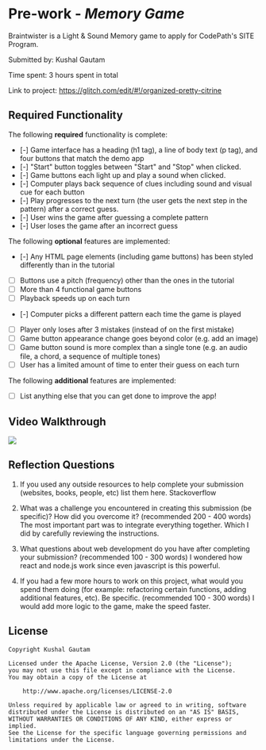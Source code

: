# Pre-work - _Memory Game_

Braintwister is a Light & Sound Memory game to apply for CodePath's SITE Program.

Submitted by: Kushal Gautam

Time spent: 3 hours spent in total

Link to project: https://glitch.com/edit/#!/organized-pretty-citrine

## Required Functionality

The following **required** functionality is complete:

- [-] Game interface has a heading (h1 tag), a line of body text (p tag), and four buttons that match the demo app
- [-] "Start" button toggles between "Start" and "Stop" when clicked.
- [-] Game buttons each light up and play a sound when clicked.
- [-] Computer plays back sequence of clues including sound and visual cue for each button
- [-] Play progresses to the next turn (the user gets the next step in the pattern) after a correct guess.
- [-] User wins the game after guessing a complete pattern
- [-] User loses the game after an incorrect guess

The following **optional** features are implemented:

- [-] Any HTML page elements (including game buttons) has been styled differently than in the tutorial
- [ ] Buttons use a pitch (frequency) other than the ones in the tutorial
- [ ] More than 4 functional game buttons
- [ ] Playback speeds up on each turn
- [-] Computer picks a different pattern each time the game is played
- [ ] Player only loses after 3 mistakes (instead of on the first mistake)
- [ ] Game button appearance change goes beyond color (e.g. add an image)
- [ ] Game button sound is more complex than a single tone (e.g. an audio file, a chord, a sequence of multiple tones)
- [ ] User has a limited amount of time to enter their guess on each turn

The following **additional** features are implemented:

- [ ] List anything else that you can get done to improve the app!

## Video Walkthrough

![](https://i.imgur.com/JkpKzRY.gif)

## Reflection Questions

1. If you used any outside resources to help complete your submission (websites, books, people, etc) list them here.
   Stackoverflow

2. What was a challenge you encountered in creating this submission (be specific)? How did you overcome it? (recommended 200 - 400 words)
   The most important part was to integrate everything together. Which I did by carefully reviewing the instructions.

3. What questions about web development do you have after completing your submission? (recommended 100 - 300 words)
   I wondered how react and node.js work since even javascript is this powerful.

4. If you had a few more hours to work on this project, what would you spend them doing (for example: refactoring certain functions, adding additional features, etc). Be specific. (recommended 100 - 300 words)
   I would add more logic to the game, make the speed faster.

## License

    Copyright Kushal Gautam

    Licensed under the Apache License, Version 2.0 (the "License");
    you may not use this file except in compliance with the License.
    You may obtain a copy of the License at

        http://www.apache.org/licenses/LICENSE-2.0

    Unless required by applicable law or agreed to in writing, software
    distributed under the License is distributed on an "AS IS" BASIS,
    WITHOUT WARRANTIES OR CONDITIONS OF ANY KIND, either express or implied.
    See the License for the specific language governing permissions and
    limitations under the License.
